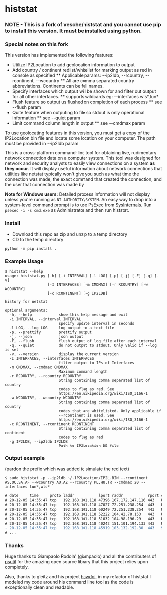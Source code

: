 # histstat


### NOTE - This is a fork of vesche/histstat and you cannot use pip to install this version. It must be installed using python.

### Special notes on this fork
This version has implemented the following features:
* Utilize  IP2Location to add geolocation information to output
* Add country / continent redlist/whitelist for marking output as red in console as specified
** Applicable params: --ip2ldb, --rcountry, --rcontinent, --wcountry
** All are comma separated country abbreviations. Continents can be full names.
* Specify interfaces which output will be shown for and filter out output for all other interfaces.
** supports wildcards eg: --interfaces wls*,tun*
* Flush feature so output us flushed on completion of each process
** see --flush param
* Quite feature when outputing to file so stdout is only operational information
** see --quiet param
* Limit command column length in output
** see --cmdmax param

To use geolocating features in this version, you must get a copy of the IP2Location bin file and locate some location on your computer. The path must be provided in --ip2ldb param

This is a cross-platform command-line tool for obtaining live, rudimentary network connection data on a computer system. This tool was designed for network and security analysts to easily view connections on a system **as they occur**. It will display useful information about network connections that utilities like netstat typically won't give you such as what time the connection was made, the exact command that created the connection, and the user that connection was made by.

**Note for Windows users:** Detailed process information will not display unless you're running as `NT AUTHORITY\SYSTEM`. An easy way to drop into a system-level command prompt is to use PsExec from [SysInternals](https://technet.microsoft.com/en-us/sysinternals/bb842062.aspx). Run `psexec -i -s cmd.exe` as Administrator and then run histstat.

### Install
* Download this repo as zip and unzip to a temp directory
* CD to the temp directory
```
python -m pip install .
```

### Example Usage

```
$ histstat --help
usage: histstat.py [-h] [-i INTERVAL] [-l LOG] [-p] [-j] [-F] [-q] [-v]
                   [-I INTERFACES] [-m CMDMAX] [-r RCOUNTRY] [-w WCOUNTRY]
                   [-c RCONTINENT] [-g IP2LDB]

history for netstat

optional arguments:
  -h, --help            show this help message and exit
  -i INTERVAL, --interval INTERVAL
                        specify update interval in seconds
  -l LOG, --log LOG     log output to a text file
  -p, --prettify        prettify output
  -j, --json            json output
  -F, --flush           flush output of log file after each interval
  -q, --quiet           do not output to stdout. Only valid if --log is set
  -v, --version         display the current version
  -I INTERFACES, --interfaces INTERFACES
                        filter output to IPs of Interfaces
  -m CMDMAX, --cmdmax CMDMAX
                        Maximum command length
  -r RCOUNTRY, --rcountry RCOUNTRY
                        String containing comma separated list of country
                        codes to flag as red. See
                        https://en.wikipedia.org/wiki/ISO_3166-1
  -w WCOUNTRY, --wcountry WCOUNTRY
                        String containing comma separated list of country
                        codes that are whitelisted. Only applicable if
                        --rcontinent is used. See
                        https://en.wikipedia.org/wiki/ISO_3166-1
  -c RCONTINENT, --rcontinent RCONTINENT
                        String containing comma separated list of continent
                        codes to flag as red
  -g IP2LDB, --ip2ldb IP2LDB
                        Path to IP2Location DB file
```

### Output example
(pardon the prefix which was added to simulate the red text)

```
$ sudo histstat -p --ip2ldb ~/.IP2Location/IP2L.BIN --rcontinent AS,OC,SA,AF --wcountry AU,AZ --rcountry PL,HU,TR --cmdmax 20 --interfaces tun*,wls*
```

```diff
# date     time     proto laddr           lport raddr           rport country         cn status      user       pid     pname                command
# 20-12-05 14:35:47 tcp   192.168.101.118 47396 167.172.147.116 443   United States   NA ESTABLISHED tquinn     1583741 firefox              /usr/lib/firefox/fir...
# 20-12-05 14:35:47 tcp   192.168.101.118 47027 72.251.238.254  443   United States   NA ESTABLISHED -          -       -                    -
# 20-12-05 14:35:47 tcp   192.168.101.118 60249 72.251.238.254  443   United States   NA ESTABLISHED -          -       -                    -
# 20-12-05 14:35:47 tcp   192.168.101.118 52222 104.42.78.153   443   United States   NA ESTABLISHED tquinn     2403251 code                 /usr/share/code/code...
# 20-12-05 14:35:47 tcp   192.168.101.118 51032 104.98.196.29   443   United States   NA CLOSE_WAIT  tquinn     202962  vmware               /usr/lib/vmware/bin/...
# 20-12-05 14:35:47 tcp   192.168.101.118 40242 151.101.194.133 443   United States   NA ESTABLISHED tquinn     2148690 chrome               /opt/google/chrome/c...
- 20-12-05 14:35:47 tcp   192.168.101.118 45919 103.132.192.30  443   Singapore       AS ESTABLISHED -          -       -                    -
# ...
```

### Thanks

Huge thanks to Giampaolo Rodola' (giampaolo) and all the contributers of [psutil](https://github.com/giampaolo/psutil) for the amazing open source library that this project relies upon completely.

Also, thanks to gleitz and his project [howdoi](https://github.com/gleitz/howdoi), in my refactor of histstat I modeled my code around his command line tool as the code is exceptionally clean and readable.
